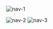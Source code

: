 ![nav-1](https://user-images.githubusercontent.com/67501111/146118286-31d33a45-07d6-4f6c-9ca5-c698be2b61ba.PNG)


![nav-2](https://user-images.githubusercontent.com/67501111/146117934-b1acb95a-48cf-4905-a6ab-c1ee7873f447.PNG)
![nav-3](https://user-images.githubusercontent.com/67501111/146117936-a1688af1-c1d0-4056-97eb-51930febb360.PNG)
